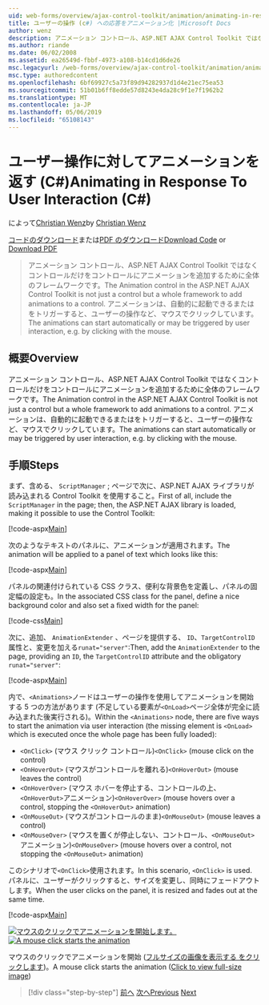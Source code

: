 ```yaml
---
uid: web-forms/overview/ajax-control-toolkit/animation/animating-in-response-to-user-interaction-cs
title: ユーザーの操作 (c#) への応答をアニメーション化 |Microsoft Docs
author: wenz
description: アニメーション コントロール、ASP.NET AJAX Control Toolkit ではなくコントロールだけをコントロールにアニメーションを追加するために全体のフレームワークです。 アニメーションが星できます.
ms.author: riande
ms.date: 06/02/2008
ms.assetid: ea26549d-fbbf-4973-a108-b14cd1d6de26
msc.legacyurl: /web-forms/overview/ajax-control-toolkit/animation/animating-in-response-to-user-interaction-cs
msc.type: authoredcontent
ms.openlocfilehash: 6bf69927c5a73f89d94282937d1d4e21ec75ea53
ms.sourcegitcommit: 51b01b6ff8edde57d8243e4da28c9f1e7f1962b2
ms.translationtype: MT
ms.contentlocale: ja-JP
ms.lasthandoff: 05/06/2019
ms.locfileid: "65108143"
---
```

# <a name="animating-in-response-to-user-interaction-c"></a><span data-ttu-id="91423-104">ユーザー操作に対してアニメーションを返す (C#)</span><span class="sxs-lookup"><span data-stu-id="91423-104">Animating in Response To User Interaction (C#)</span></span>

<span data-ttu-id="91423-105">によって[Christian Wenz](https://github.com/wenz)</span><span class="sxs-lookup"><span data-stu-id="91423-105">by [Christian Wenz](https://github.com/wenz)</span></span>

<span data-ttu-id="91423-106">[コードのダウンロード](http://download.microsoft.com/download/f/9/a/f9a26acd-8df4-4484-8a18-199e4598f411/Animation6.cs.zip)または[PDF のダウンロード](http://download.microsoft.com/download/6/7/1/6718d452-ff89-4d3f-a90e-c74ec2d636a3/animation6CS.pdf)</span><span class="sxs-lookup"><span data-stu-id="91423-106">[Download Code](http://download.microsoft.com/download/f/9/a/f9a26acd-8df4-4484-8a18-199e4598f411/Animation6.cs.zip) or [Download PDF](http://download.microsoft.com/download/6/7/1/6718d452-ff89-4d3f-a90e-c74ec2d636a3/animation6CS.pdf)</span></span>

> <span data-ttu-id="91423-107">アニメーション コントロール、ASP.NET AJAX Control Toolkit ではなくコントロールだけをコントロールにアニメーションを追加するために全体のフレームワークです。</span><span class="sxs-lookup"><span data-stu-id="91423-107">The Animation control in the ASP.NET AJAX Control Toolkit is not just a control but a whole framework to add animations to a control.</span></span> <span data-ttu-id="91423-108">アニメーションは、自動的に起動できるまたはをトリガーすると、ユーザーの操作など、マウスでクリックしています。</span><span class="sxs-lookup"><span data-stu-id="91423-108">The animations can start automatically or may be triggered by user interaction, e.g. by clicking with the mouse.</span></span>

## <a name="overview"></a><span data-ttu-id="91423-109">概要</span><span class="sxs-lookup"><span data-stu-id="91423-109">Overview</span></span>

<span data-ttu-id="91423-110">アニメーション コントロール、ASP.NET AJAX Control Toolkit ではなくコントロールだけをコントロールにアニメーションを追加するために全体のフレームワークです。</span><span class="sxs-lookup"><span data-stu-id="91423-110">The Animation control in the ASP.NET AJAX Control Toolkit is not just a control but a whole framework to add animations to a control.</span></span> <span data-ttu-id="91423-111">アニメーションは、自動的に起動できるまたはをトリガーすると、ユーザーの操作など、マウスでクリックしています。</span><span class="sxs-lookup"><span data-stu-id="91423-111">The animations can start automatically or may be triggered by user interaction, e.g. by clicking with the mouse.</span></span>

## <a name="steps"></a><span data-ttu-id="91423-112">手順</span><span class="sxs-lookup"><span data-stu-id="91423-112">Steps</span></span>

<span data-ttu-id="91423-113">まず、含める、 `ScriptManager` ; ページで次に、ASP.NET AJAX ライブラリが読み込まれる Control Toolkit を使用すること。</span><span class="sxs-lookup"><span data-stu-id="91423-113">First of all, include the `ScriptManager` in the page; then, the ASP.NET AJAX library is loaded, making it possible to use the Control Toolkit:</span></span>

[!code-aspx[Main](animating-in-response-to-user-interaction-cs/samples/sample1.aspx)]

<span data-ttu-id="91423-114">次のようなテキストのパネルに、アニメーションが適用されます。</span><span class="sxs-lookup"><span data-stu-id="91423-114">The animation will be applied to a panel of text which looks like this:</span></span>

[!code-aspx[Main](animating-in-response-to-user-interaction-cs/samples/sample2.aspx)]

<span data-ttu-id="91423-115">パネルの関連付けられている CSS クラス、便利な背景色を定義し、パネルの固定幅の設定も。</span><span class="sxs-lookup"><span data-stu-id="91423-115">In the associated CSS class for the panel, define a nice background color and also set a fixed width for the panel:</span></span>

[!code-css[Main](animating-in-response-to-user-interaction-cs/samples/sample3.css)]

<span data-ttu-id="91423-116">次に、追加、 `AnimationExtender` 、ページを提供する、 `ID`、`TargetControlID`属性と、変更を加える`runat="server"`:</span><span class="sxs-lookup"><span data-stu-id="91423-116">Then, add the `AnimationExtender` to the page, providing an `ID`, the `TargetControlID` attribute and the obligatory `runat="server"`:</span></span>

[!code-aspx[Main](animating-in-response-to-user-interaction-cs/samples/sample4.aspx)]

<span data-ttu-id="91423-117">内で、`<Animations>`ノードはユーザーの操作を使用してアニメーションを開始する 5 つの方法があります (不足している要素が`<OnLoad>`ページ全体が完全に読み込まれた後実行される)。</span><span class="sxs-lookup"><span data-stu-id="91423-117">Within the `<Animations>` node, there are five ways to start the animation via user interaction (the missing element is `<OnLoad>` which is executed once the whole page has been fully loaded):</span></span>

- <span data-ttu-id="91423-118">`<OnClick>` (マウス クリック コントロール)</span><span class="sxs-lookup"><span data-stu-id="91423-118">`<OnClick>` (mouse click on the control)</span></span>
- <span data-ttu-id="91423-119">`<OnHoverOut>` (マウスがコントロールを離れる)</span><span class="sxs-lookup"><span data-stu-id="91423-119">`<OnHoverOut>` (mouse leaves the control)</span></span>
- <span data-ttu-id="91423-120">`<OnHoverOver>` (マウス ホバーを停止する、コントロールの上、`<OnHoverOut>`アニメーション)</span><span class="sxs-lookup"><span data-stu-id="91423-120">`<OnHoverOver>` (mouse hovers over a control, stopping the `<OnHoverOut>` animation)</span></span>
- <span data-ttu-id="91423-121">`<OnMouseOut>` (マウスがコントロールのまま)</span><span class="sxs-lookup"><span data-stu-id="91423-121">`<OnMouseOut>` (mouse leaves a control)</span></span>
- <span data-ttu-id="91423-122">`<OnMouseOver>` (マウスを置くが停止しない、コントロール、`<OnMouseOut>`アニメーション)</span><span class="sxs-lookup"><span data-stu-id="91423-122">`<OnMouseOver>` (mouse hovers over a control, not stopping the `<OnMouseOut>` animation)</span></span>

<span data-ttu-id="91423-123">このシナリオで`<OnClick>`使用されます。</span><span class="sxs-lookup"><span data-stu-id="91423-123">In this scenario, `<OnClick>` is used.</span></span> <span data-ttu-id="91423-124">パネルに、ユーザーがクリックすると、サイズを変更し、同時にフェードアウトします。</span><span class="sxs-lookup"><span data-stu-id="91423-124">When the user clicks on the panel, it is resized and fades out at the same time.</span></span>

[!code-aspx[Main](animating-in-response-to-user-interaction-cs/samples/sample5.aspx)]

<span data-ttu-id="91423-125">[![マウスのクリックでアニメーションを開始します。](animating-in-response-to-user-interaction-cs/_static/image2.png)](animating-in-response-to-user-interaction-cs/_static/image1.png)</span><span class="sxs-lookup"><span data-stu-id="91423-125">[![A mouse click starts the animation](animating-in-response-to-user-interaction-cs/_static/image2.png)](animating-in-response-to-user-interaction-cs/_static/image1.png)</span></span>

<span data-ttu-id="91423-126">マウスのクリックでアニメーションを開始 ([フルサイズの画像を表示する をクリックします](animating-in-response-to-user-interaction-cs/_static/image3.png))。</span><span class="sxs-lookup"><span data-stu-id="91423-126">A mouse click starts the animation ([Click to view full-size image](animating-in-response-to-user-interaction-cs/_static/image3.png))</span></span>

> [!div class="step-by-step"]
> <span data-ttu-id="91423-127">[前へ](picking-one-animation-out-of-a-list-cs.md)
> [次へ](disabling-actions-during-animation-cs.md)</span><span class="sxs-lookup"><span data-stu-id="91423-127">[Previous](picking-one-animation-out-of-a-list-cs.md)
[Next](disabling-actions-during-animation-cs.md)</span></span>
